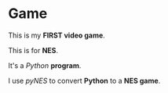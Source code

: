 # Game

This is my **FIRST video game**.

This is for **NES**.

It's a *Python* **program**.

I use *pyNES* to convert **Python** to a **NES game**.
